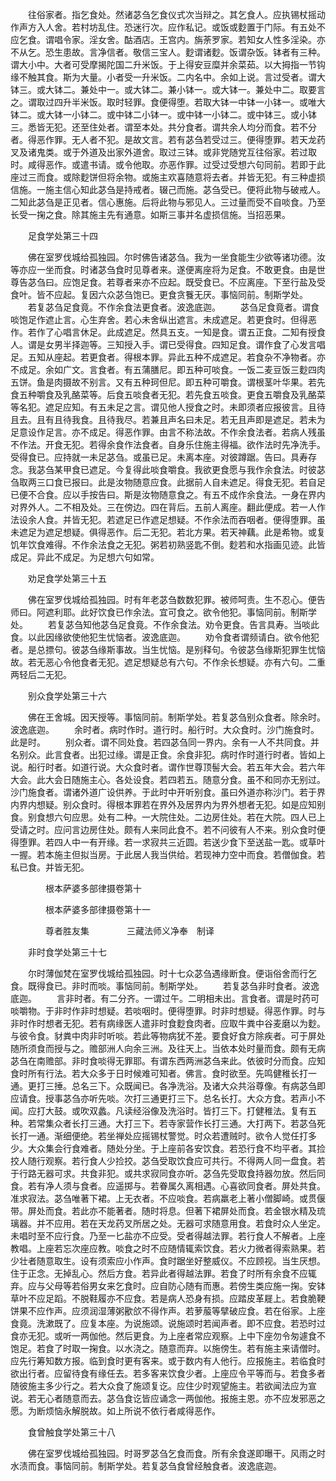 <!-- { "loadSidebar": true } -->
　　往俗家者。指乞食处。然诸苾刍乞食仪式次当辩之。其乞食人。应执锡杖摇动作声方入人舍。若村坊乱住。恐迷行次。应作私记。或饭或麨置于门际。有五处不应乞食。谓唱令家。淫女舍。酤酒店。王宫内。旃荼罗家。若知女人性多淫染。亦不从乞。恐生患故。言净信者。敬信三宝人。麨谓诸麨。饭谓杂饭。钵者有三种。谓大小中。大者可受摩揭陀国二升米饭。于上得安豆糜并余菜茹。以大拇指一节钩缘不触其食。斯为大量。小者受一升米饭。二内名中。余如上说。言过受者。谓大钵三。或大钵二。兼处中一。或大钵二。兼小钵一。或大钵一。兼处中二。取要言之。谓取过四升半米饭。取时轻罪。食便得堕。若取大钵一中钵一小钵一。或唯大钵二。或大钵一小钵二。或中钵二小钵一。或中钵一小钵二。或中钵三。或小钵三。悉皆无犯。还至住处者。谓至本处。共分食者。谓共余人均分而食。若不分者。得恶作罪。无人者不犯。是故文言。若有苾刍若受过三。便得堕罪。若天龙药叉及诸鬼类。或于外道及出家外道舍。取过三钵。或非党随党互往俗家。若过取时。咸得恶作。或遣书请。或令他取。亦恶作罪。过受过受想六句同前。若即于此座过三而食。或除麨饼但将余物。或施主欢喜随意将去者。并皆无犯。有三种虚损信施。一施主信心知此苾刍是持戒者。辍己而施。苾刍受已。便将此物与破戒人。二知此苾刍是正见者。信心惠施。后将此物与邪见人。三过量而受不自啖食。乃至长受一掬之食。除其施主先有通意。如斯三事并名虚损信施。当招恶果。

　　足食学处第三十四

　　佛在室罗伐城给孤独园。尔时佛告诸苾刍。我为一坐食能生少欲等诸功德。汝等亦应一坐而食。时诸苾刍食时见尊者来。遂便离座将为足食。不敢更食。由是世尊告苾刍曰。应饱足食。若尊者来亦不应起。既受食已。不应离座。下至行盐及受食叶。皆不应起。复因六众苾刍饱已。更食贪餮无厌。事恼同前。制斯学处。
　　若复苾刍足食竟。不作余食法更食者。波逸底迦。
　　苾刍足食竟者。谓食啖饱足作遮止言。心生弃舍。若心未舍纵出遮言。未成遮足。若更食时。但得恶作。若作了心唱言休足。此成遮足。然具五支。一知是食。谓五正食。二知有授食人。谓是女男半择迦等。三知授入手。谓已受得食。四知足食。谓作食了心发言唱足。五知从座起。若更食者。得根本罪。异此五种不成遮足。若食杂不净物者。亦不成足。余如广文。言食者。有五蒲膳尼。即五种可啖食。一饭二麦豆饭三麨四肉五饼。鱼是肉摄故不别言。又有五种珂但尼。即五种可嚼食。谓根茎叶华果。若先食五种嚼食及乳酪菜等。后食五啖食者无犯。若先食五啖食。更食五嚼食及乳酪菜等名犯。遮足应知。有五未足之言。谓见他人授食之时。未即须者应报彼言。且待且去。且有且待我食。且待我尽。若兼且声名曰未足。若无且声即是遮足。若未为足意设作足言。亦不成足。得恶作罪。由言不称法故。不作余食法者。若病人残虽不作法。开食无犯。若得余食作法食者。自身乐住施主得福。欲作法时先净洗手。受得食已。应持就一未足苾刍。或虽已足。未离本座。对彼蹲踞。告曰。具寿存念。我苾刍某甲食已遮足。今复得此啖食嚼食。我欲更食愿与我作余食法。时彼苾刍取两三口食已报曰。此是汝物随意应食。此据前人自未遮足。得食无犯。若自足已便不合食。应以手按告曰。斯是汝物随意食之。有五不成作余食法。一身在界内对界外人。二不相及处。三在傍边。四在背后。五前人离座。翻此便成。若一人作法设余人食。并皆无犯。若遮足已作遮足想疑。不作余法而吞咽者。便得堕罪。虽未遮足为遮足想疑。俱得恶作。后二无犯。若北方果。若天神藕。此是希物。或复饥年饮食难得。不作余法食之无犯。粥若初熟竖匙不倒。麨若和水指画见迹。此皆成足。异此不成足。为足想六句如常。

　　劝足食学处第三十五

　　佛在室罗伐城给孤独园。时有年老苾刍数数犯罪。被师呵责。生不忍心。便告师曰。阿遮利耶。此好饮食已作余法。宜可食之。欲令他犯。事恼同前。制斯学处。
　　若复苾刍知他苾刍足食竟。不作余食法。劝令更食。告言具寿。当啖此食。以此因缘欲使他犯生忧恼者。波逸底迦。
　　劝令食者谓频请白。欲令他犯者。是总摽句。彼苾刍缘斯事故。当生忧恼。是别释句。令彼苾刍缘斯犯罪生忧恼故。若无恶心令他食者无犯。遮足想疑总有六句。不作余长想疑。亦有六句。二重两轻后二无犯。

　　别众食学处第三十六

　　佛在王舍城。因天授等。事恼同前。制斯学处。若复苾刍别众食者。除余时。波逸底迦。
　　余时者。病时作时。道行时。船行时。大众食时。沙门施食时。此是时。
　　别众者。谓不同处食。若四苾刍同一界内。余有一人不共同食。并名别众。此言食者。出犯过缘。谓是正食。余食非犯。病时作时道行时者。皆如上说。船行时者。如道行说。大众食时者。谓作世尊顶髻大会。若五年大会。若六年大会。此大会日随施主心。各处设食。若四若五。随意分食。虽不和同亦无别过。沙门施食者。谓诸外道广设供养。于此时中开听别食。虽曰外道亦称沙门。若于界内界内想疑。别众食时。得根本罪若在界外及居界内为界外想者无犯。如是应知别食。别食想六句应思。处有二种。一大院住处。二边房住处。若在大院。四人已上受请之时。应问言边房住处。颇有人来同此食不。若不问彼有人不来。别众食时便得堕罪。若四人中一有开缘。若一求寂共三近圆。若送少食下至送盐一匙。或草叶一握。若本施主但拟当房。于此居人我当供给。若现神力空中而食。若僧伽食。若私已食。并皆无犯。

　　　　根本萨婆多部律摄卷第十



　　　　根本萨婆多部律摄卷第十一

　　　　尊者胜友集
　　　　三藏法师义净奉　制译

　　非时食学处第三十七

　　尔时薄伽梵在室罗伐城给孤独园。时十七众苾刍遇缘断食。便诣俗舍而行乞食。既得食已。非时而啖。事恼同前。制斯学处。
　　若复苾刍非时食者。波逸底迦。
　　言非时者。有二分齐。一谓过午。二明相未出。言食者。谓是时药可啖嚼物。于非时作非时想疑。若啖咽时。便得堕罪。时非时想疑。得恶作罪。时与非时作时想者无犯。若有病缘医人遣非时食麨食肉者。应取牛粪中谷麦磨以为麨。与彼令食。豺粪中肉非时听啖。若此等物病犹不差。要食好食方除疾者。可于屏处随所须食而授与之。赡部洲人向余三洲。及往天上。当依本处时量而食。颇有无病苾刍在南赡部。非时食啖得无罪耶。有谓东西两洲苾刍来此。依彼时分而食。应知食时所有行法。若大众多于日时候难可知者。佛言。食时欲至。先鸣健稚长打一通。更打三捶。总名三下。众既闻已。各净洗浴。及诸大众共浴尊像。有病苾刍即应请食。授事苾刍亦听先啖。次打三通更打三下。总名长打。大众方食。若声小不闻。应打大鼓。或吹双蠡。凡读经浴像及洗浴时。皆打三下。打健稚法。复有五种。若常集众者长打三通。大打三下。若寺家营作长打三通。大打两下。若苾刍死长打一通。渐细便绝。若坐禅处应摇锡杖警觉。时众若遭贼时。欲令人觉任打多少。大众集会行食难者。随处分坐。于上座前各安饮食。若恐行食不均平者。其捡挍人随行观察。若行食人少捡挍。苾刍受取饮食应可共行。不得两人同一盘食。若于行路无器可求。共食非犯。或共求寂同食亦听。苾刍先受取食持器勿放。然后同食。若有净人须与食者。应遥掷与。若眷属久离相遇。心喜欲同食者。屏处共食。准求寂法。苾刍唯著下裙。上无衣者。不应啖食。若病羸老上著小僧脚崎。或贯偃带。屏处而食。若此亦不能著者。随时将息。但著下裙屏处而食。若金银水精及琉璃器。并不应用。若在天龙药叉所居之处。无器可求随意用食。若食时众人坐定。未唱时至不应行食。乃至一匕盐亦不应受。受者得越法罪。若行食人不解者。上座教唱。上座若忘次座应教。啖食之时不应随情辄索饮食。若火力微者得索熟果。若少壮者随意取生。设有须索应小作声。食时踞坐好整威仪。不应顾视。当生厌想。住于正念。无掉乱心。然后方食。若异此者得越法罪。若食了时所有余食不应辄弃。应与父母等若俗男女来乞食时。应自防心随有而惠。若傍生类应施一掬。安钵草叶不应足蹈。不脱鞋履亦不应食。若是病人恐身有损。应踏皮革屣上。若食脆鞕饼果不应作声。应须润湿薄粥歠欱不得作声。若萝菔等擘破应食。若在俗家。上座食竟。洗漱既了。应复本座。为说施颂。说施颂时若闻声者。即不应食。若恐时过食亦无犯。或听一两伽他。然后更食。为上座者常应观察。上中下座勿令匆遽食不饱足。若食了时取一掬食。以水浇之。随意而弃。以施傍生。若有施主来请僧时。应先行筹知数方报。临到食时更有客来。或于数内有人他行。应报施主。若临食时欲出行者。应留待食有缘任去。若多客来饮食少者。上座应令平等而与。若食多者随彼施主多少行之。若大众食了施颂复讫。应住少时观望施主。若欲闻法应为宣说。若无心者随意而去。苾刍食讫皆应诵念一两伽他。报施主恩。亦不应发邪恶之愿。为断烦恼永解脱故。如上所说不依行者咸得恶作。

　　食曾触食学处第三十八

　　佛在室罗伐城给孤独园。时哥罗苾刍乞食而食。所有余食遂即曝干。风雨之时水渍而食。事恼同前。制斯学处。若复苾刍食曾经触食者。波逸底迦。
